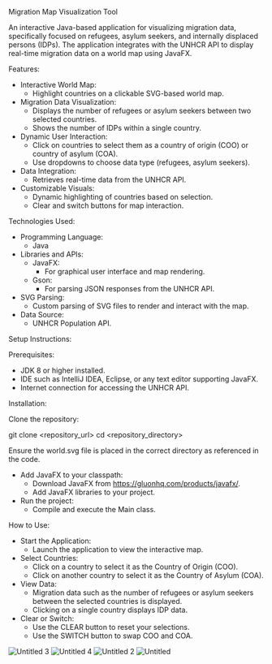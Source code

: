 Migration Map Visualization Tool


An interactive Java-based application for visualizing migration data, 
specifically focused on refugees, asylum seekers, and internally displaced 
persons (IDPs). The application integrates with the UNHCR API to display 
real-time migration data on a world map using JavaFX.

Features:

- Interactive World Map: 
  - Highlight countries on a clickable SVG-based world map.
- Migration Data Visualization:
  - Displays the number of refugees or asylum seekers between two selected countries.
  - Shows the number of IDPs within a single country.
- Dynamic User Interaction:
  - Click on countries to select them as a country of origin (COO) or country of asylum (COA).
  - Use dropdowns to choose data type (refugees, asylum seekers).
- Data Integration: 
  - Retrieves real-time data from the UNHCR API.
- Customizable Visuals:
  - Dynamic highlighting of countries based on selection.
  - Clear and switch buttons for map interaction.
 


Technologies Used:

- Programming Language: 
  - Java
- Libraries and APIs:
  - JavaFX:
    - For graphical user interface and map rendering.
  - Gson:
    - For parsing JSON responses from the UNHCR API.
- SVG Parsing:
  - Custom parsing of SVG files to render and interact with the map.
- Data Source:
  - UNHCR Population API.
 


Setup Instructions:


Prerequisites:

- JDK 8 or higher installed.
- IDE such as IntelliJ IDEA, Eclipse, or any text editor supporting JavaFX.
- Internet connection for accessing the UNHCR API.

  
Installation:

Clone the repository:

git clone <repository_url>
cd <repository_directory>

Ensure the world.svg file is placed in the correct directory as referenced in the code.

- Add JavaFX to your classpath:
  - Download JavaFX from https://gluonhq.com/products/javafx/.
  - Add JavaFX libraries to your project.
- Run the project:
  - Compile and execute the Main class.



How to Use:

- Start the Application:
  - Launch the application to view the interactive map.
- Select Countries:
  - Click on a country to select it as the Country of Origin (COO).
  - Click on another country to select it as the Country of Asylum (COA).
- View Data:
  - Migration data such as the number of refugees or asylum seekers between the selected countries is displayed.
  - Clicking on a single country displays IDP data.
- Clear or Switch:
  - Use the CLEAR button to reset your selections.
  - Use the SWITCH button to swap COO and COA.
 

![Untitled 3](https://github.com/user-attachments/assets/51f26608-1964-4881-8adb-5fc81491e719)
![Untitled 4](https://github.com/user-attachments/assets/6d5d993f-b578-4f7d-8e42-39acc45c2781)
![Untitled 2](https://github.com/user-attachments/assets/7bc977fa-cf34-46e8-86fb-9f47e217f15a)
![Untitled](https://github.com/user-attachments/assets/53cfe521-59fd-4356-a6ca-18a81eb4f008)


